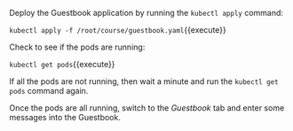 Deploy the Guestbook application by running the `kubectl apply` command:

`kubectl apply -f /root/course/guestbook.yaml`{{execute}}

Check to see if the pods are running:

`kubectl get pods`{{execute}}

If all the pods are not running, then wait a minute and run the `kubectl get pods` command again. 

Once the pods are all running, switch to the *Guestbook* tab and enter some messages into the Guestbook.
